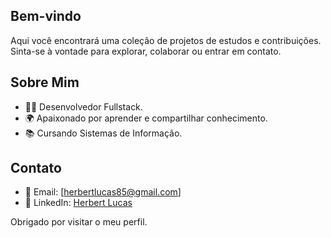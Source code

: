## Bem-vindo

Aqui você encontrará uma coleção de projetos de estudos e contribuições. Sinta-se à vontade para explorar, colaborar ou entrar em contato.

## Sobre Mim

- 👨‍💻 Desenvolvedor Fullstack.
- 🌍 Apaixonado por aprender e compartilhar conhecimento.
- 📚 Cursando Sistemas de Informação.

## Contato

- 📧 Email: [herbertlucas85@gmail.com]
- 🔗 LinkedIn: [Herbert Lucas](https://www.linkedin.com/in/herbert-lucas85)

Obrigado por visitar o meu perfil.
